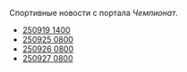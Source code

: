 Спортивные новости с портала *Чемпионат*.

* [250919 1400](250919%201400.md)
* [250925 0800](250925%200800.md)
* [250926 0800](250926%200800.md)
* [250927 0800](250927%200800.md)